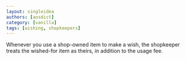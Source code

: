 ```yaml
---
layout: singleidea
authors: [aosdict]
category: [vanilla]
tags: [wishing, shopkeepers]
---
```

Whenever you use a shop-owned item to make a wish, the shopkeeper treats the
wished-for item as theirs, in addition to the usage fee.
